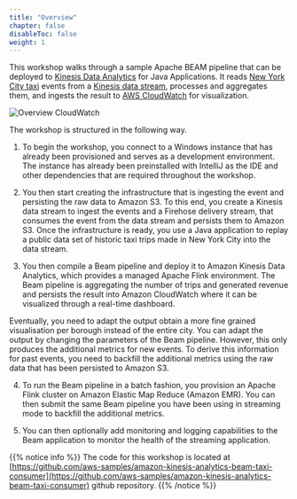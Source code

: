 ```yaml
---
title: "Overview"
chapter: false
disableToc: false
weight: 1
---
```


This workshop walks through a sample Apache BEAM pipeline that can be deployed to [Kinesis Data Analytics](https://aws.amazon.com/kinesis/data-analytics/) for Java Applications. It reads [New York City taxi](https://www1.nyc.gov/site/tlc/about/tlc-trip-record-data.page) events from a [Kinesis data stream](https://aws.amazon.com/kinesis/), processes and aggregates them, and ingests the result to [AWS CloudWatch](https://aws.amazon.com/cloudwatch/) for visualization.

![Overview CloudWatch](/images/beam-on-kda/overview-cw.png)

The workshop is structured in the following way.

1. To begin the workshop, you connect to a Windows instance that has already been provisioned and serves as a development environment. The instance has already been preinstalled with IntelliJ as the IDE and other dependencies that are required throughout the workshop.

1. You then start creating the infrastructure that is ingesting the event and persisting the raw data to Amazon S3. To this end, you create a Kinesis data stream to ingest the events and a Firehose delivery stream, that consumes the event from the data stream and persists them to Amazon S3. Once the infrastructure is ready, you use a Java application to replay a public data set of historic taxi trips made in New York City into the data stream.

1. You then compile a Beam pipeline and deploy it to Amazon Kinesis Data Analytics, which provides a managed Apache Flink environment. The Beam pipeline is aggregating the number of trips and generated revenue and persists the result into Amazon CloudWatch where it can be visualized through a real-time dashboard.

Eventually, you need to adapt the output obtain a more fine grained visualisation per borough instead of the entire city. You can adapt the output by changing the parameters of the Beam pipeline. However, this only produces the additional metrics for new events. To derive this information for past events, you need to backfill the additional metrics using the raw data that has been persisted to Amazon S3.

4. To run the Beam pipeline in a batch fashion, you provision an Apache Flink cluster on Amazon Elastic Map Reduce (Amazon EMR). You can then submit the same Beam pipeline you have been using in streaming mode to backfill the additional metrics.

1. You can then optionally add monitoring and logging capabilities to the Beam application to monitor the health of the streaming application.

{{% notice info %}}
The code for this workshop is located at [https://github.com/aws-samples/amazon-kinesis-analytics-beam-taxi-consumer](https://github.com/aws-samples/amazon-kinesis-analytics-beam-taxi-consumer) github repository.
{{% /notice %}}
